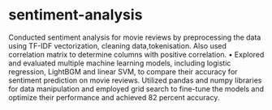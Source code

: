 # sentiment-analysis

Conducted sentiment analysis for movie reviews by preprocessing the data using TF-IDF vectorization, cleaning data,tokenisation. Also used correlation matrix to determine columns with positive correlation.
• Explored and evaluated multiple machine learning models, including logistic regression, LightBGM and linear SVM, to compare their accuracy for sentiment prediction on movie reviews. Utilized pandas and numpy libraries for data manipulation and employed grid search to fine-tune the models and optimize their performance and achieved 82 percent accuracy.
